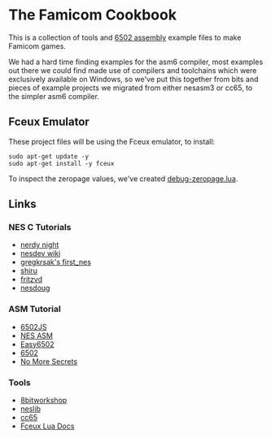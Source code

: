 # The Famicom Cookbook

This is a collection of tools and [6502 assembly](https://100r.co/site/6502_assembly.html) example files to make Famicom games.

We had a hard time finding examples for the asm6 compiler, most examples out there we could find made use of compilers and toolchains which were exclusively available on Windows, so we've put this together from bits and pieces of example projects we migrated from either nesasm3 or cc65, to the simpler asm6 compiler.

## Fceux Emulator

These project files will be using the Fceux emulator, to install:

```
sudo apt-get update -y
sudo apt-get install -y fceux
```

To inspect the zeropage values, we've created [debug-zeropage.lua](https://github.com/hundredrabbits/Famicom-Cookbook/blob/master/tools/debug-zeropage.lua).

## Links

### NES C Tutorials

- [nerdy night](http://nerdy-nights.nes.science/)
- [nesdev wiki](http://wiki.nesdev.com/w/index.php/Nesdev_Wiki)
- [gregkrsak's first_nes](https://github.com/gregkrsak/first_nes)
- [shiru](https://shiru.untergrund.net/articles/programming_nes_games_in_c.htm)
- [fritzvd](http://blog.fritzvd.com/2016/06/13/Getting-started-with-NES-programming/)
- [nesdoug](https://github.com/nesdoug/01_Hello)

### ASM Tutorial

- [6502JS](https://github.com/skilldrick/6502js)
- [NES ASM](https://patater.com/gbaguy/nesasm.htm)
- [Easy6502](http://skilldrick.github.io/easy6502/)
- [6502](http://6502.org/tutorials/)
- [No More Secrets](https://csdb.dk/release/?id=185341)

### Tools

- [8bitworkshop](https://8bitworkshop.com)
- [neslib](https://github.com/clbr/neslib)
- [cc65](https://cc65.github.io/)
- [Fceux Lua Docs](http://www.fceux.com/web/help/fceux.html?LuaScripting.html)